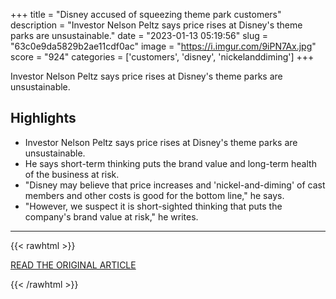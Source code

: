 +++
title = "Disney accused of squeezing theme park customers"
description = "Investor Nelson Peltz says price rises at Disney's theme parks are unsustainable."
date = "2023-01-13 05:19:56"
slug = "63c0e9da5829b2ae11cdf0ac"
image = "https://i.imgur.com/9iPN7Ax.jpg"
score = "924"
categories = ['customers', 'disney', 'nickelanddiming']
+++

Investor Nelson Peltz says price rises at Disney's theme parks are unsustainable.

## Highlights

- Investor Nelson Peltz says price rises at Disney's theme parks are unsustainable.
- He says short-term thinking puts the brand value and long-term health of the business at risk.
- "Disney may believe that price increases and 'nickel-and-diming' of cast members and other costs is good for the bottom line," he says.
- "However, we suspect it is short-sighted thinking that puts the company's brand value at risk," he writes.

---

{{< rawhtml >}}
  <p class="article-category">
    <a target="_blank" href="https://www.bbc.com/news/business-64255871">READ THE ORIGINAL ARTICLE</a>
  </p>
{{< /rawhtml >}}
